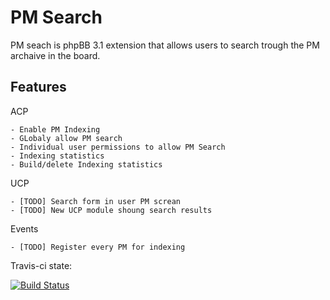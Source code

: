 PM Search
===========

PM seach is phpBB 3.1 extension that allows users to search trough the PM archaive in the board.

Features
--

  ACP
  
    - Enable PM Indexing
    - GLobaly allow PM search
    - Individual user permissions to allow PM Search
    - Indexing statistics
    - Build/delete Indexing statistics
  
  UCP
  
    - [TODO] Search form in user PM screan
    - [TODO] New UCP module shoung search results
	
  Events
  
    - [TODO] Register every PM for indexing
    
    
Travis-ci state:

[![Build Status](https://travis-ci.org/lucifer4o/pmsearch.svg?branch=master)](https://travis-ci.org/lucifer4o/pmsearch)

